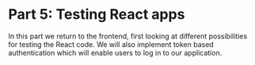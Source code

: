 # Part 5: Testing React apps

In this part we return to the frontend, first looking at different possibilities for testing the React code. 
We will also implement token based authentication which will enable users to log in to our application.
